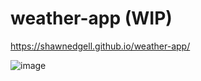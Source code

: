 # weather-app (WIP)

https://shawnedgell.github.io/weather-app/

![image](https://github.com/ShawnEdgell/weather-app/assets/145321915/4fb8c004-b891-4a7e-abf0-8cdf7e96468d)
